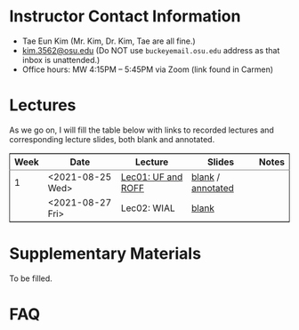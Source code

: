 # Instructor Contact Information

-   Tae Eun Kim (Mr. Kim, Dr. Kim, Tae are all fine.)
-   [kim.3562@osu.edu](mailto:kim.3562@osu.edu) (Do NOT use `buckeyemail.osu.edu` address as that inbox is unattended.)
-   Office hours: MW 4:15PM &#x2013; 5:45PM via Zoom (link found in Carmen)


# Lectures

As we go on, I will fill the table below with links to recorded lectures and corresponding lecture slides, both blank and annotated.

<table border="2" cellspacing="0" cellpadding="6" rules="groups" frame="hsides">


<colgroup>
<col  class="org-right" />

<col  class="org-left" />

<col  class="org-left" />

<col  class="org-left" />

<col  class="org-left" />
</colgroup>
<thead>
<tr>
<th scope="col" class="org-right">Week</th>
<th scope="col" class="org-left">Date</th>
<th scope="col" class="org-left">Lecture</th>
<th scope="col" class="org-left">Slides</th>
<th scope="col" class="org-left">Notes</th>
</tr>
</thead>

<tbody>
<tr>
<td class="org-right">1</td>
<td class="org-left"><span class="timestamp-wrapper"><span class="timestamp">&lt;2021-08-25 Wed&gt;</span></span></td>
<td class="org-left"><a href="https://youtu.be/PlyUUcq_6sI">Lec01: UF and ROFF</a></td>
<td class="org-left"><a href="lec01-UF-and-ROFF.pdf">blank</a> / <a href="lec01-UF-and-ROFF.notes.pdf">annotated</a></td>
<td class="org-left">&#xa0;</td>
</tr>


<tr>
<td class="org-right">&#xa0;</td>
<td class="org-left"><span class="timestamp-wrapper"><span class="timestamp">&lt;2021-08-27 Fri&gt;</span></span></td>
<td class="org-left">Lec02: WIAL</td>
<td class="org-left"><a href="lec02-WIAL.pdf">blank</a></td>
<td class="org-left">&#xa0;</td>
</tr>
</tbody>
</table>


# Supplementary Materials

To be filled.


# FAQ
